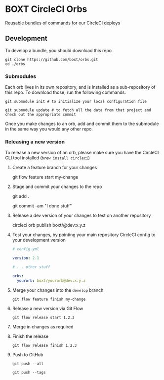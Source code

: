 # BOXT CircleCI Orbs

Reusable bundles of commands for our CircleCI deploys

## Development

To develop a bundle, you should download this repo

    git clone https://github.com/boxt/orbs.git
    cd ./orbs

### Submodules

Each orb lives in its own repository, and is installed as a sub-repository of this repo. To download those, run the following commands:

    git submodule init # to initialize your local configuration file

    git submodule update # to fetch all the data from that project and check out the appropriate commit

Once you make changes to an orb, add and commit them to the submodule in the same way you would any other repo.

### Releasing a new version

To release a new version of an orb, please make sure you have the CircleCI CLI tool installed (`brew install circleci`)

1. Create a feature branch for your changes

    git flow feature start my-change

2. Stage and commit your changes to the repo

    git add .

    git commit -am "I done stuff"

3. Release a dev version of your changes to test on another repository

    circleci orb publish boxt/<orb name>@dev:x.y.z

4. Test your changes, by pointing your main repository CircleCI config to your development version

    ``` yml
    # config.yml

    version: 2.1

    # ... other stuff

    orbs:
      yourorb: boxt/yourorb@dev:x.y.z

    ```

5. Merge your changes into the `develop` branch

    `git flow feature finish my-change`

6. Release a new version via Git Flow

    `git flow release start 1.2.3`

7. Merge in changes as required
8. Finish the release


    `git flow release finish 1.2.3`

9. Push to GitHub

    `git push --all`
    
    `git push --tags`
